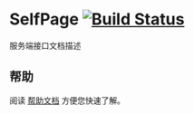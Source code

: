 # SelfPage [![Build Status](https://travis-ci.org/facebook/infer.svg?branch=master)](https://travis-ci.org/facebook/infer)

服务端接口文档描述

## 帮助
阅读 [帮助文档](./README.md) 方便您快速了解。

